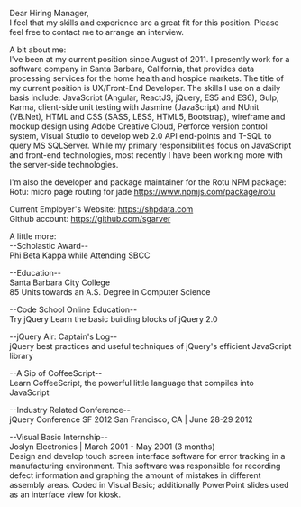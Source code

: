 Dear Hiring Manager,  
I feel that my skills and experience are a great fit for this position. Please feel free to contact me to arrange an interview.

A bit about me:   
I've been at my current position since August of 2011. I presently work for a software company in Santa Barbara, California, that provides data processing services for the home health and hospice markets. The title of my current position is UX/Front-End Developer. The skills I use on a daily basis include: JavaScript (Angular, ReactJS, jQuery, ES5 and ES6), Gulp, Karma, client-side unit testing with Jasmine (JavaScript) and NUnit (VB.Net), HTML and CSS (SASS, LESS, HTML5, Bootstrap), wireframe and mockup design using Adobe Creative Cloud, Perforce version control system, Visual Studio to develop web 2.0 API end-points and T-SQL to query MS SQLServer. While my primary responsibilities focus on JavaScript and front-end technologies, most recently I have been working more with the server-side technologies.

I'm also the developer and package maintainer for the Rotu NPM package: Rotu: micro page routing for jade https://www.npmjs.com/package/rotu

Current Employer's Website: https://shpdata.com   
Github account: https://github.com/sgarver  

A little more:   
--Scholastic Award--   
Phi Beta Kappa while Attending SBCC

--Education--  
Santa Barbara City College  
85 Units towards an A.S. Degree in Computer Science

--Code School Online Education--  
Try jQuery Learn the basic building blocks of jQuery 2.0 

--jQuery Air: Captain's Log--  
jQuery best practices and useful techniques of jQuery's efficient JavaScript library 

--A Sip of CoffeeScript--  
Learn CoffeeScript, the powerful little language that compiles into JavaScript 

--Industry Related Conference--  
jQuery Conference SF 2012 San Francisco, CA | June 28-29 2012 

--Visual Basic Internship--  
Joslyn Electronics | March 2001 - May 2001 (3 months)  
Design and develop touch screen interface software for error tracking in a manufacturing environment. This software was responsible for recording defect information and graphing the amount of mistakes in different assembly areas. Coded in Visual Basic; additionally PowerPoint slides used as an interface view for kiosk.
